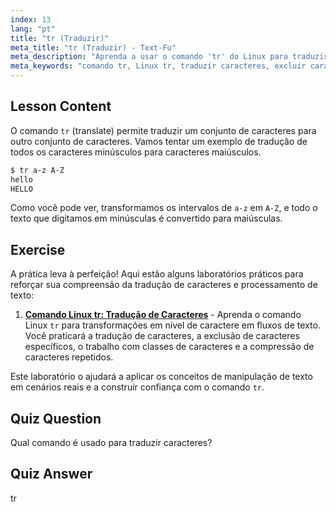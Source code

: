 ```yaml
---
index: 13
lang: "pt"
title: "tr (Traduzir)"
meta_title: "tr (Traduzir) - Text-Fu"
meta_description: "Aprenda a usar o comando 'tr' do Linux para traduzir e excluir caracteres. Entenda a tradução de caracteres com exemplos e exercícios. Comece sua jornada no Linux!"
meta_keywords: "comando tr, Linux tr, traduzir caracteres, excluir caracteres, tutorial Linux, Linux para iniciantes, guia Linux"
---
```


## Lesson Content

O comando `tr` (translate) permite traduzir um conjunto de caracteres para outro conjunto de caracteres. Vamos tentar um exemplo de tradução de todos os caracteres minúsculos para caracteres maiúsculos.

```bash
$ tr a-z A-Z
hello
HELLO
```

Como você pode ver, transformamos os intervalos de `a-z` em `A-Z`, e todo o texto que digitamos em minúsculas é convertido para maiúsculas.

## Exercise

A prática leva à perfeição! Aqui estão alguns laboratórios práticos para reforçar sua compreensão da tradução de caracteres e processamento de texto:

1. **[Comando Linux tr: Tradução de Caracteres](https://labex.io/pt/labs/linux-linux-tr-command-character-translating-219198)** - Aprenda o comando Linux `tr` para transformações em nível de caractere em fluxos de texto. Você praticará a tradução de caracteres, a exclusão de caracteres específicos, o trabalho com classes de caracteres e a compressão de caracteres repetidos.

Este laboratório o ajudará a aplicar os conceitos de manipulação de texto em cenários reais e a construir confiança com o comando `tr`.

## Quiz Question

Qual comando é usado para traduzir caracteres?

## Quiz Answer

tr
